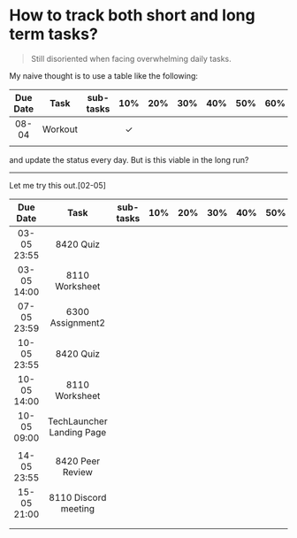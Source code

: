 # How to track both short and long term tasks?

> Still disoriented when facing overwhelming daily tasks.

My naive thought is to use a table like the following:

| Due Date |  Task   | sub-tasks |   10%    | 20% | 30% | 40% | 50% | 60% | 70% | 80% | 90% | 100% | Results | Feedback |
| :------: | :-----: | :-------: | :------: | :-: | :-: | :-: | :-: | :-: | :-: | :-: | :-: | :--: | :-----: | :------: |
|  08-04   | Workout |           | &#10003; |     |     |     |     |     |     |     |     |      |         |          |
|          |         |           |          |     |     |     |     |     |     |     |     |      |         |          |

and update the status every day. But is this viable in the long run?

---

Let me try this out.[02-05]

|  Due Date   |           Task            | sub-tasks | 10% | 20% | 30% | 40% | 50% | 60% | 70% | 80% | 90% | 100% | Results | Feedback |
| :---------: | :-----------------------: | :-------: | :-: | :-: | :-: | :-: | :-: | :-: | :-: | :-: | :-: | :--: | :-----: | :------: |
| 03-05 23:55 |         8420 Quiz         |           |     |     |     |     |     |     |     |     |     |      |         |          |
| 03-05 14:00 |      8110 Worksheet       |           |     |     |     |     |     |     |     |     |     |      |         |          |
| 07-05 23:59 |     6300 Assignment2      |           |     |     |     |     |     |     |     |     |     |      |         |          |
| 10-05 23:55 |         8420 Quiz         |           |     |     |     |     |     |     |     |     |     |  ✅  |         |          |
| 10-05 14:00 |      8110 Worksheet       |           |     |     |     |     |     |     |     |     |     |  ✅  |         |          |
| 10-05 09:00 | TechLauncher Landing Page |           |     |     |     |     |     | ✅  |     |     |     |      |         |          |
|             |                           |           |     |     |     |     |     |     |     |     |     |      |         |          |
| 14-05 23:55 |     8420 Peer Review      |           |     |     |     |     |     |     |     |     |     |      |         |          |
| 15-05 21:00 |   8110 Discord meeting    |           |     |     |     |     |     |     |     |     |     |      |         |          |
|             |                           |           |     |     |     |     |     |     |     |     |     |      |         |          |
|             |                           |           |     |     |     |     |     |     |     |     |     |      |         |          |
